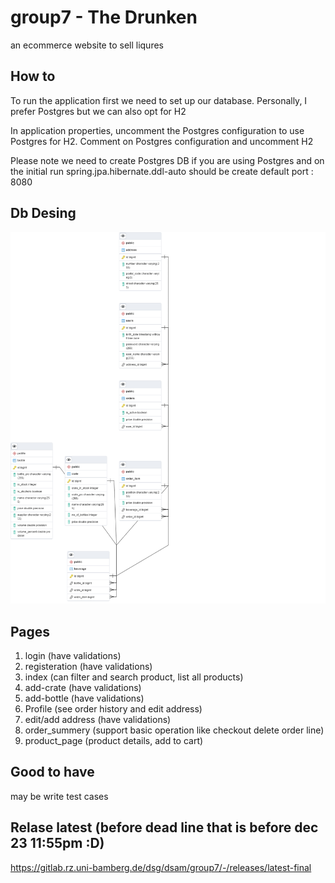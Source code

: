 # group7 - The Drunken

an ecommerce website to sell liqures 

## How to
To run the application first we need to set up our database. Personally, I prefer Postgres but we can also opt for H2

In application properties, uncomment the Postgres configuration to use Postgres for H2. Comment on Postgres configuration and uncomment H2


Please note we need to create Postgres DB if you are using Postgres and on the initial run spring.jpa.hibernate.ddl-auto should be create
default port : 8080

##  Db Desing

![db Design](db.png?raw=true "Db Design")

## Pages
1. login (have validations)
2. registeration (have validations)
3. index (can filter and search product, list all products)
4. add-crate (have validations)
5. add-bottle (have validations)
6. Profile (see order history and edit address)
7. edit/add address (have validations)
8. order_summery (support basic operation like checkout delete order line)
9. product_page (product details, add to cart)



## Good to have
may be write test cases 

## Relase latest (before dead line that is before dec 23 11:55pm  :D)
https://gitlab.rz.uni-bamberg.de/dsg/dsam/group7/-/releases/latest-final
